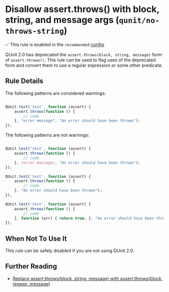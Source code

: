 # Disallow assert.throws() with block, string, and message args (`qunit/no-throws-string`)

✅ This rule is enabled in the `recommended` [config](https://github.com/platinumazure/eslint-plugin-qunit/blob/master/README.md#configurations).

<!-- end rule header -->

QUnit 2.0 has deprecated the `assert.throws(block, string, message)` form of
`assert.throws()`. This rule can be used to flag uses of the deprecated form
and convert them to use a regular expression or some other predicate.

## Rule Details

The following patterns are considered warnings:

```js

QUnit.test('test', function (assert) {
    assert.throws(function () {
        // code
    }, "error message", "An error should have been thrown");
});

```

The following patterns are not warnings:

```js

QUnit.test('test', function (assert) {
    assert.throws(function () {
        // code
    }, /error message/, "An error should have been thrown");
});

QUnit.test('test', function (assert) {
    assert.throws(function () {
        // code
    }, "An error should have been thrown");
});

QUnit.test('test', function (assert) {
    assert.throws(function () {
        // code
    }, function (err) { return true; }, "An error should have been thrown");
});

```

## When Not To Use It

This rule can be safely disabled if you are not using QUnit 2.0.

## Further Reading

* [Replace assert.throws(block, string, message) with assert.throws(block, regexp, message)](https://qunitjs.com/upgrade-guide-2.x/#replace-assert-throws-block-string-message-with-assert-throws-block-regexp-message)
